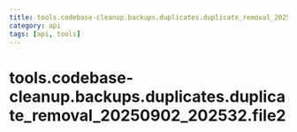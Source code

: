 ```yaml
---
title: tools.codebase-cleanup.backups.duplicates.duplicate_removal_20250902_202532.file2
category: api
tags: [api, tools]
---
```


# tools.codebase-cleanup.backups.duplicates.duplicate_removal_20250902_202532.file2




